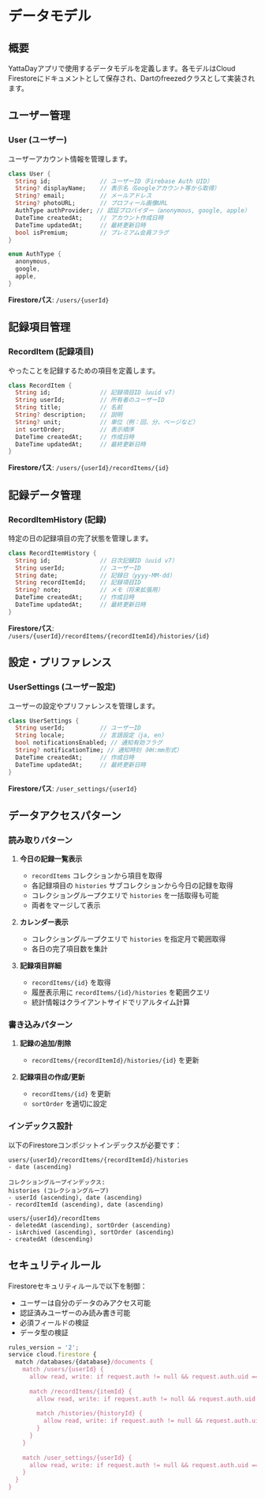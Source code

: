 # データモデル

## 概要

YattaDayアプリで使用するデータモデルを定義します。各モデルはCloud Firestoreにドキュメントとして保存され、Dartのfreezedクラスとして実装されます。

## ユーザー管理

### User (ユーザー)

ユーザーアカウント情報を管理します。

```dart
class User {
  String id;              // ユーザーID（Firebase Auth UID）
  String? displayName;    // 表示名（Googleアカウント等から取得）
  String? email;          // メールアドレス
  String? photoURL;       // プロフィール画像URL
  AuthType authProvider; // 認証プロバイダー（anonymous, google, apple）
  DateTime createdAt;     // アカウント作成日時
  DateTime updatedAt;     // 最終更新日時
  bool isPremium;         // プレミアム会員フラグ
}

enum AuthType {
  anonymous,
  google,
  apple,
}
```

**Firestoreパス**: `/users/{userId}`

## 記録項目管理

### RecordItem (記録項目)

やったことを記録するための項目を定義します。

```dart
class RecordItem {
  String id;              // 記録項目ID（uuid v7）
  String userId;          // 所有者のユーザーID
  String title;           // 名前
  String? description;    // 説明
  String? unit;           // 単位（例：回、分、ページなど）
  int sortOrder;          // 表示順序
  DateTime createdAt;     // 作成日時
  DateTime updatedAt;     // 最終更新日時
}
```

**Firestoreパス**: `/users/{userId}/recordItems/{id}`

## 記録データ管理

### RecordItemHistory (記録)

特定の日の記録項目の完了状態を管理します。

```dart
class RecordItemHistory {
  String id;              // 日次記録ID（uuid v7）
  String userId;          // ユーザーID
  String date;            // 記録日（yyyy-MM-dd）
  String recordItemId;    // 記録項目ID
  String? note;           // メモ（将来拡張用）
  DateTime createdAt;     // 作成日時
  DateTime updatedAt;     // 最終更新日時
}
```

**Firestoreパス**: `/users/{userId}/recordItems/{recordItemId}/histories/{id}`

## 設定・プリファレンス

### UserSettings (ユーザー設定)

ユーザーの設定やプリファレンスを管理します。

```dart
class UserSettings {
  String userId;          // ユーザーID
  String locale;          // 言語設定（ja, en）
  bool notificationsEnabled; // 通知有効フラグ
  String? notificationTime; // 通知時刻（HH:mm形式）
  DateTime createdAt;     // 作成日時
  DateTime updatedAt;     // 最終更新日時
}
```

**Firestoreパス**: `/user_settings/{userId}`

## データアクセスパターン

### 読み取りパターン

1. **今日の記録一覧表示**
   - `recordItems` コレクションから項目を取得
   - 各記録項目の `histories` サブコレクションから今日の記録を取得
   - コレクショングループクエリで `histories` を一括取得も可能
   - 両者をマージして表示

2. **カレンダー表示**
   - コレクショングループクエリで `histories` を指定月で範囲取得
   - 各日の完了項目数を集計

3. **記録項目詳細**
   - `recordItems/{id}` を取得
   - 履歴表示用に `recordItems/{id}/histories` を範囲クエリ
   - 統計情報はクライアントサイドでリアルタイム計算

### 書き込みパターン

1. **記録の追加/削除**
   - `recordItems/{recordItemId}/histories/{id}` を更新

2. **記録項目の作成/更新**
   - `recordItems/{id}` を更新
   - `sortOrder` を適切に設定

### インデックス設計

以下のFirestoreコンポジットインデックスが必要です：

```
users/{userId}/recordItems/{recordItemId}/histories
- date (ascending)

コレクショングループインデックス:
histories (コレクショングループ)
- userId (ascending), date (ascending)
- recordItemId (ascending), date (ascending)

users/{userId}/recordItems  
- deletedAt (ascending), sortOrder (ascending)
- isArchived (ascending), sortOrder (ascending)
- createdAt (descending)

```

## セキュリティルール

Firestoreセキュリティルールで以下を制御：

- ユーザーは自分のデータのみアクセス可能
- 認証済みユーザーのみ読み書き可能
- 必須フィールドの検証
- データ型の検証

```javascript
rules_version = '2';
service cloud.firestore {
  match /databases/{database}/documents {
    match /users/{userId} {
      allow read, write: if request.auth != null && request.auth.uid == userId;
      
      match /recordItems/{itemId} {
        allow read, write: if request.auth != null && request.auth.uid == userId;
        
        match /histories/{historyId} {
          allow read, write: if request.auth != null && request.auth.uid == userId;
        }
      } 
    }
    
    match /user_settings/{userId} {
      allow read, write: if request.auth != null && request.auth.uid == userId;
    }
  }
}
